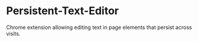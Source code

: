 # Persistent-Text-Editor
Chrome extension allowing editing text in page elements that persist across visits.   
